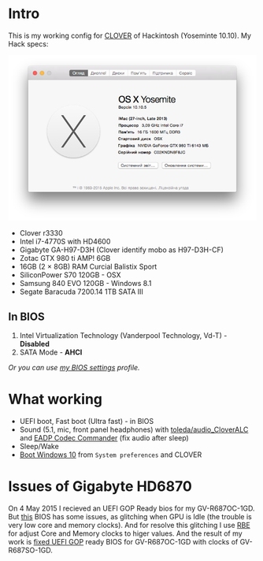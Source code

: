 # Intro

This is my working config for [CLOVER][Clover] of Hackintosh (Yoseminte 10.10).
My Hack specs:

![My hackintosh specs][System Info]

* Clover r3330
* Intel i7-4770S with HD4600
* Gigabyte GA-H97-D3H (Clover identify mobo as H97-D3H-CF)
* Zotac GTX 980 ti AMP! 6GB
* 16GB (2 × 8GB) RAM Curcial Balistix Sport
* SiliconPower S70 120GB - OSX
* Samsung 840 EVO 120GB - Windows 8.1
* Segate Baracuda 7200.14 1TB SATA III

## In BIOS

1. Intel Virtualization Technology (Vanderpool Technology, Vd-T) - **Disabled**
2. SATA Mode - **AHCI**

  *Or you can use [my BIOS settings][BIOS-Setup] profile.*

# What working

* UEFI boot, Fast boot (Ultra fast) - in BIOS
* Sound (5.1, mic, front panel headphones) with [toleda/audio_CloverALC][CloverALC] and [EADP Codec Commander][EADP] (fix audio after sleep)
* Sleep/Wake
* [Boot Windows 10][Windows Boot] from `System preferences` and CLOVER

# Issues of Gigabyte HD6870
On 4 May 2015 I recieved an UEFI GOP Ready bios for my GV-R687OC-1GD. But [this][R687OGD.F6] BIOS has some issues, as glitching when GPU is Idle (the trouble is very low core and memory clocks). And for resolve this glitching I use [RBE][RBE] for adjust Core and Memory clocks to higer values. And the result of my work is [fixed UEFI GOP][MOD_R687OGD.F6] ready BIOS for GV-R687OC-1GD with clocks of GV-R687SO-1GD.

[EADP]: https://applelife.ru/threads/eapd-codec-commander.41696/
[CloverALC]: https://github.com/toleda/audio_CloverALC
[Clover]: http://sourceforge.net/projects/cloverefiboot/
[Windows Boot]: ./Screenshots/Bootable_Windows_from_OSX.png
[System Info]: ./Screenshots/System_Info.png
[R687OGD.F6]: ./GV-R687OC-1GD/R687OGD.F6
[MOD_R687OGD.F6]: ./GV-R687OC-1GD/MOD_R687OGD.F6
[RBE]: http://www.techpowerup.com/rbe/
[BIOS-Setup]: ./BIOS/BIOS-Setup.bin
